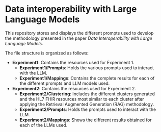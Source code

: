 # Data interoperability with Large Language Models

This repository stores and displays the different prompts used to develop the methodology presented in the paper *Data Interoperability with Large Language Models*.

The file structure is organized as follows:

- **Experiment1**: Contains the resources used for Experiment 1.
  - **Experiment1/Prompts**: Holds the various prompts used to interact with the LLM.
  - **Experiment1/Mappings**: Contains the complete results for each of the different prompts and LLM models used.
- **Experiment2**: Contains the resources used for Experiment 2.
  - **Experiment2/Clustering**: Includes the different clusters generated and the HL7 FHIR resources most similar to each cluster after applying the Retrieval Augmented Generation (RAG) methodology.
  - **Experiment2/Prompts**: Holds the prompts used to interact with the LLM.
  - **Experiment2/Mappings**: Shows the different results obtained for each of the LLMs used.
